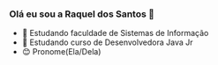 ### Olá eu sou a Raquel dos Santos 👋


- 🌱 Estudando faculdade de Sistemas de Informação
- 🌱 Estudando curso de Desenvolvedora Java Jr
- 😊 Pronome(Ela/Dela)



